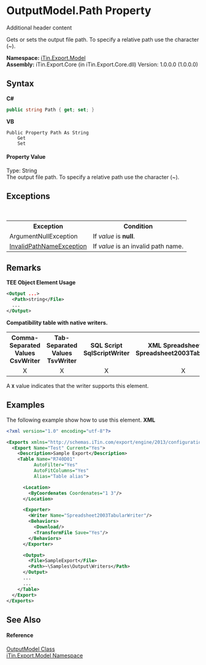 # OutputModel.Path Property 
Additional header content 

Gets or sets the output file path. To specify a relative path use the character (~).

**Namespace:**&nbsp;<a href="N_iTin_Export_Model">iTin.Export.Model</a><br />**Assembly:**&nbsp;iTin.Export.Core (in iTin.Export.Core.dll) Version: 1.0.0.0 (1.0.0.0)

## Syntax

**C#**<br />
``` C#
public string Path { get; set; }
```

**VB**<br />
``` VB
Public Property Path As String
	Get
	Set
```


#### Property Value
Type: String<br />The output file path. To specify a relative path use the character (~).

## Exceptions
&nbsp;<table><tr><th>Exception</th><th>Condition</th></tr><tr><td>ArgumentNullException</td><td>If *value* is <strong>null</strong>.</td></tr><tr><td><a href="T_iTin_Export_Model_InvalidPathNameException">InvalidPathNameException</a></td><td>If *value* is an invalid path name.</td></tr></table>

## Remarks

**TEE Object Element Usage**<br />
``` XML
<Output ...>
  <Path>string</File>
  ...
</Output>
```


<strong>Compatibility table with native writers.</strong><table><tr><th>Comma-Separated Values<br />CsvWriter</th><th>Tab-Separated Values<br />TsvWriter</th><th>SQL Script<br />SqlScriptWriter</th><th>XML Spreadsheet 2003<br />Spreadsheet2003TabularWriter</th></tr><tr><td align="center">X</td><td align="center">X</td><td align="center">X</td><td align="center">X</td></tr></table> A <strong>`X`</strong> value indicates that the writer supports this element.


## Examples
The following example show how to use this element. 
**XML**<br />
``` XML
<?xml version="1.0" encoding="utf-8"?>

<Exports xmlns="http://schemas.iTin.com/export/engine/2013/configuration">
  <Export Name="Test" Current="Yes">
    <Description>Sample Export</Description>
    <Table Name="R740D01"
          AutoFilter="Yes"
          AutoFitColumns="Yes"
          Alias="Table alias">

      <Location>
        <ByCoordenates Coordenates="1 3"/>
      </Location>

      <Exporter>
        <Writer Name="Spreadsheet2003TabularWriter"/>
        <Behaviors>
          <Download/>
          <TransformFile Save="Yes"/>
        </Behaviors>
      </Exporter>

      <Output>
        <File>SampleExport</File>
        <Path>~\Samples\Output\Writers</Path>
      </Output>
      ...
      ...
    </Table>
  </Export>
</Exports>
```


## See Also


#### Reference
<a href="T_iTin_Export_Model_OutputModel">OutputModel Class</a><br /><a href="N_iTin_Export_Model">iTin.Export.Model Namespace</a><br />